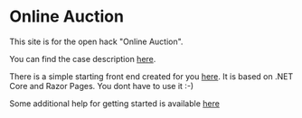 # Online Auction
This site is for the open hack "Online Auction".

You can find the case description [here](https://github.com/mpeder/onlineauction/blob/master/docs/case-description.md).

There is a simple starting front end created for you [here](https://github.com/mpeder/onlineauction/tree/master/auction-front-end). It is based on .NET Core and Razor Pages. You dont have to use it :-)

Some additional help for getting started is available [here](https://github.com/mpeder/onlineauction/blob/master/docs/getting-started-coding.md)


